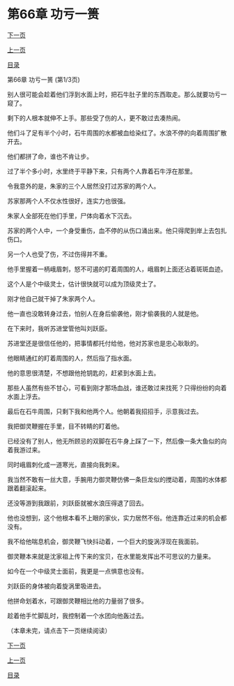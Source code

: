 <h1>第66章   功亏一篑</h1>
            <div><p><a href="./0196_%E7%AC%AC66%E7%AB%A0_%E5%8A%9F%E4%BA%8F%E4%B8%80%E7%AF%91.md">下一页</a></p><p><a href="./0194_%E7%AC%AC65%E7%AB%A0_%E7%9F%B3%E7%89%9B.md">上一页</a></p><p><a href="../">目录</a></p></div>
            <div><p>第66章   功亏一篑 (第1/3页)</p><p>别人很可能会趁着他们浮到水面上时，把石牛肚子里的东西取走。那么就要功亏一窥了。</p><p>剩下的人根本就伸不上手。那些受了伤的人，更不敢过去凑热闹。</p><p>他们斗了足有半个小时，石牛周围的水都被血给染红了。水浪不停的向着周围扩散开去。</p><p>他们都拼了命，谁也不肯让步。</p><p>过了半个多小时，水里终于平静下来，只有两个人靠着石牛浮在那里。</p><p>令我意外的是，朱家的三个人居然没打过苏家的两个人。</p><p>苏家那两个人不仅水性很好，连实力也很强。</p><p>朱家人全部死在他们手里，尸体向着水下沉去。</p><p>苏家的两个人中，一个身受重伤，血不停的从伤口涌出来。他只得爬到岸上去包扎伤口。</p><p>另一个人也受了伤，不过伤得并不重。</p><p>他手里握着一柄峨眉刺，怒不可遏的盯着周围的人，峨眉刺上面还沾着斑斑血迹。</p><p>这个人是个中级灵士，估计很快就可以成为顶级灵士了。</p><p>刚才他自己就干掉了朱家两个人。</p><p>他一直也没敢转身过去，怕别人在身后偷袭他，刚才偷袭我的人就是他。</p><p>在下来时，我听苏进堂管他叫刘跃臣。</p><p>苏进堂还是很信任他的，把事情都托付给他，他对苏家也是忠心耿耿的。</p><p>他眼睛通红的盯着周围的人，然后指了指水面。</p><p>他的意思很清楚，不想跟他抢钥匙的，赶紧到水面上去。</p><p>那些人虽然有些不甘心，可看到刚才那场血战，谁还敢过来找死？只得纷纷的向着水面上浮去。</p><p>最后在石牛周围，只剩下我和他两个人。他朝着我招招手，示意我过去。</p><p>我把御灵鞭握在手里，目不转睛的盯着他。</p><p>已经没有了别人，他无所顾忌的双脚在石牛身上踩了一下，然后像一条大鱼似的向着我游过来。</p><p>同时峨眉刺化成一道寒光，直接向我刺来。</p><p>我当然不敢有一丝大意，手腕用力御灵鞭仿佛一条巨龙似的搅动着，周围的水体都跟着翻滚起来。</p><p>还没等游到我跟前，刘跃臣就被水浪压得退了回去。</p><p>他也没想到，这个他根本看不上眼的家伙，实力居然不俗。他连靠近过来的机会都没有。</p><p>我不给他喘息机会，御灵鞭飞快抖动着，一个巨大的旋涡浮现在我面前。</p><p>御灵鞭本来就是沈家祖上传下来的宝贝，在水里能发挥出不可思议的力量来。</p><p>如今在一个中级灵士面前，我更是一点惧意也没有。</p><p>刘跃臣的身体被向着旋涡里吸进去。</p><p>他拼命划着水，可跟御灵鞭相比他的力量弱了很多。</p><p>趁着他手忙脚乱时，我控制着一个水团向他轰过去。</p><p>（本章未完，请点击下一页继续阅读）</p></div>
            <div><p><a href="./0196_%E7%AC%AC66%E7%AB%A0_%E5%8A%9F%E4%BA%8F%E4%B8%80%E7%AF%91.md">下一页</a></p><p><a href="./0194_%E7%AC%AC65%E7%AB%A0_%E7%9F%B3%E7%89%9B.md">上一页</a></p><p><a href="../">目录</a></p></div>